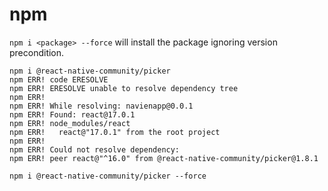 # npm

`npm i <package> --force` will install the package ignoring version precondition.

```
npm i @react-native-community/picker
npm ERR! code ERESOLVE
npm ERR! ERESOLVE unable to resolve dependency tree
npm ERR! 
npm ERR! While resolving: navienapp@0.0.1
npm ERR! Found: react@17.0.1
npm ERR! node_modules/react
npm ERR!   react@"17.0.1" from the root project
npm ERR! 
npm ERR! Could not resolve dependency:
npm ERR! peer react@"^16.0" from @react-native-community/picker@1.8.1

npm i @react-native-community/picker --force
```
